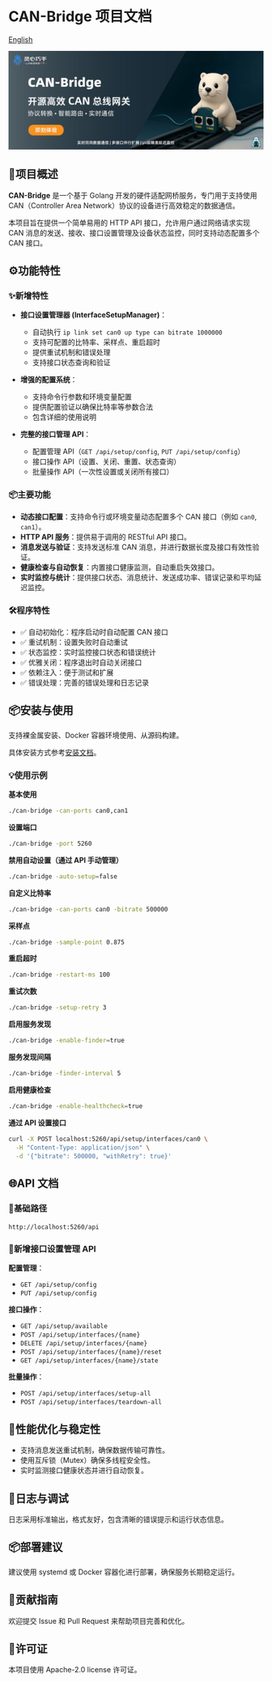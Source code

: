 # CAN-Bridge 项目文档

[English](README.md)

![# CAN Bridge](.github/assets/banner.jpg)

## 🔧项目概述

**CAN-Bridge** 是一个基于 Golang 开发的硬件适配网桥服务，专门用于支持使用 CAN（Controller Area Network）协议的设备进行高效稳定的数据通信。

本项目旨在提供一个简单易用的 HTTP API 接口，允许用户通过网络请求实现 CAN 消息的发送、接收、接口设置管理及设备状态监控，同时支持动态配置多个 CAN 接口。

## ⚙️功能特性

### ✨新增特性

* **接口设置管理器 (InterfaceSetupManager)**：

  * 自动执行 `ip link set can0 up type can bitrate 1000000`
  * 支持可配置的比特率、采样点、重启超时
  * 提供重试机制和错误处理
  * 支持接口状态查询和验证

* **增强的配置系统**：

  * 支持命令行参数和环境变量配置
  * 提供配置验证以确保比特率等参数合法
  * 包含详细的使用说明

* **完整的接口管理 API**：

  * 配置管理 API（`GET /api/setup/config`, `PUT /api/setup/config`）
  * 接口操作 API（设置、关闭、重置、状态查询）
  * 批量操作 API（一次性设置或关闭所有接口）

### 📦主要功能

* **动态接口配置**：支持命令行或环境变量动态配置多个 CAN 接口（例如 `can0`, `can1`）。
* **HTTP API 服务**：提供易于调用的 RESTful API 接口。
* **消息发送与验证**：支持发送标准 CAN 消息，并进行数据长度及接口有效性验证。
* **健康检查与自动恢复**：内置接口健康监测，自动重启失效接口。
* **实时监控与统计**：提供接口状态、消息统计、发送成功率、错误记录和平均延迟监控。

### 🛠️程序特性

* ✅ 自动初始化：程序启动时自动配置 CAN 接口
* ✅ 重试机制：设置失败时自动重试
* ✅ 状态监控：实时监控接口状态和错误统计
* ✅ 优雅关闭：程序退出时自动关闭接口
* ✅ 依赖注入：便于测试和扩展
* ✅ 错误处理：完善的错误处理和日志记录

## 📦安装与使用

支持裸金属安装、Docker 容器环境使用、从源码构建。

具体安装方式参考[安装文档](docs/install_zhCN.md)。

### 💡使用示例

**基本使用**

```bash
./can-bridge -can-ports can0,can1
```

**设置端口**

```bash
./can-bridge -port 5260
```

**禁用自动设置（通过 API 手动管理）**

```bash
./can-bridge -auto-setup=false
```

**自定义比特率**

```bash
./can-bridge -can-ports can0 -bitrate 500000
```

**采样点**

```bash
./can-bridge -sample-point 0.875
```

**重启超时**

```bash
./can-bridge -restart-ms 100
```

**重试次数**

```bash
./can-bridge -setup-retry 3
```

**启用服务发现**

```bash
./can-bridge -enable-finder=true
```

**服务发现间隔**

```bash
./can-bridge -finder-interval 5
```

**启用健康检查**

```bash
./can-bridge -enable-healthcheck=true
```

**通过 API 设置接口**

```bash
curl -X POST localhost:5260/api/setup/interfaces/can0 \
  -H "Content-Type: application/json" \
  -d '{"bitrate": 500000, "withRetry": true}'
```

## 🌐API 文档

### 📍基础路径

`http://localhost:5260/api`

### 🔁新增接口设置管理 API

**配置管理**：

* `GET /api/setup/config`
* `PUT /api/setup/config`

**接口操作**：

* `GET /api/setup/available`
* `POST /api/setup/interfaces/{name}`
* `DELETE /api/setup/interfaces/{name}`
* `POST /api/setup/interfaces/{name}/reset`
* `GET /api/setup/interfaces/{name}/state`

**批量操作**：

* `POST /api/setup/interfaces/setup-all`
* `POST /api/setup/interfaces/teardown-all`

## 🚀性能优化与稳定性

* 支持消息发送重试机制，确保数据传输可靠性。
* 使用互斥锁（Mutex）确保多线程安全性。
* 实时监测接口健康状态并进行自动恢复。

## 📝日志与调试

日志采用标准输出，格式友好，包含清晰的错误提示和运行状态信息。

## 📦部署建议

建议使用 systemd 或 Docker 容器化进行部署，确保服务长期稳定运行。

## 🤝贡献指南

欢迎提交 Issue 和 Pull Request 来帮助项目完善和优化。

## 📄许可证

本项目使用 Apache-2.0 license 许可证。

